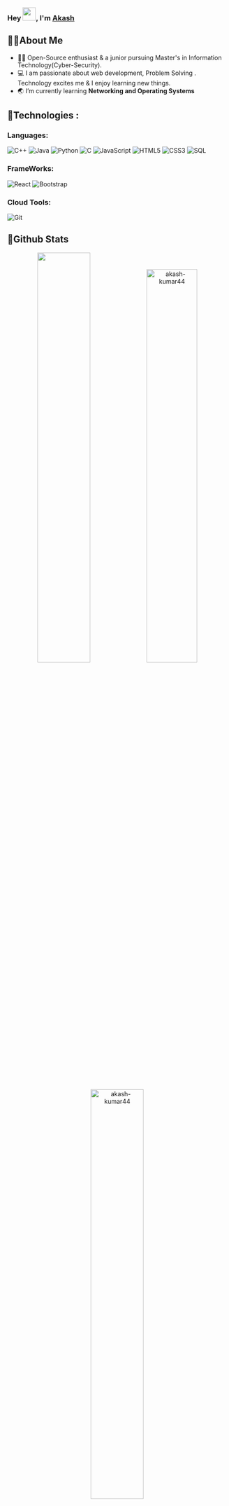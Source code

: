 ### </pre> Hey <img src="https://github.com/TheDudeThatCode/TheDudeThatCode/blob/master/Assets/Hi.gif" width="30" />, I'm [Akash](https://github.com/akash-kumar44)

## 🙎‍♂️About Me
- 👨‍🎓 Open-Source enthusiast & a junior pursuing Master's in Information Technology(Cyber-Security). <br>
- 💻 I am passionate about web development, Problem Solving . Technology excites me & I enjoy learning new things. <br>
- 🌏 I’m currently learning **Networking and Operating Systems**

 <!---![Akash's github activity graph](https://activity-graph.herokuapp.com/graph?username=akash-kumar44&theme=xcode)--->
## 🌟Technologies :  

### Languages: 
![C++](https://img.shields.io/badge/-C++-00599C?style=flat-square&logo=c)
![Java](https://img.shields.io/badge/-Java-E34A86?style=flat-square&logo=java&logoColor=white)
![Python](https://img.shields.io/badge/-Python-black?style=flat-square&logo=Python)
![C](https://img.shields.io/badge/-C-E34F26?style=flat-square&logo=c&logoColor=white)
![JavaScript](https://img.shields.io/badge/-JavaScript-black?style=flat-square&logo=javascript)
![HTML5](https://img.shields.io/badge/-HTML5-E34F26?style=flat-square&logo=html5&logoColor=white)
![CSS3](https://img.shields.io/badge/-CSS3-E34A86?style=flat-square&logo=css3)
![SQL](https://img.shields.io/badge/-SQL-688ef9?style=flat-square&logo=sql)

### FrameWorks:
![React](https://img.shields.io/badge/-React-black?style=flat-square&logo=react)
![Bootstrap](https://img.shields.io/badge/-Bootstrap-563D7C?style=flat-square&logo=bootstrap&logoColor=white)

### Cloud Tools:
![Git](https://img.shields.io/badge/-Git-black?style=flat-square&logo=git)

## 🚀Github Stats
<p align = center>
<img width = 49% src = "https://github-readme-stats.vercel.app/api?username=akash-kumar44&&show_icons=true&title_color=539bf5&icon_color=539bf5&text_color=22272e&bg_color=fffefe" />
<img width="48%" src="https://github-readme-streak-stats.herokuapp.com/?user=akash-kumar44&theme=dark" alt="akash-kumar44" />
<img width = 49% src="https://github-readme-stats.vercel.app/api/top-langs?username=akash-kumar44&show_icons=true&theme&bg_color=fffefe&title_color=539bf5&text_color=22272e&locale=en&layout=compact" alt="akash-kumar44" />
 </p>
 
## 📞Contact Me: 
<a href="https://www.linkedin.com/in/akash-kumar-1b6339214/"><img width="30px" src="https://www.vectorlogo.zone/logos/linkedin/linkedin-icon.svg" /></a>&ensp;
<a href="https://twitter.com/akash_bhumbak"><img width="30px" src="https://www.vectorlogo.zone/logos/twitter/twitter-official.svg" /></a>&ensp;
<a href="mailto:akashbhumbak44@gmail.com"><img width="30px" src="https://www.vectorlogo.zone/logos/gmail/gmail-icon.svg" /></a> &ensp;
<a href="https://www.instagram.com/akash_daanav_/"><img width="30px" src="https://www.vectorlogo.zone/logos/instagram/instagram-icon.svg" /></a>

 <!--
### Here are some ideas to get you started:

- 🔭 I’m currently working on ...
- 🌱 I’m currently learning ...
- 👯 I’m looking to collaborate on ...
- 🤔 I’m looking for help with ...
- 💬 Ask me about ...
- 📫 How to reach me: ...
- 😄 Pronouns: ...
- ⚡ Fun fact: ...
-->
